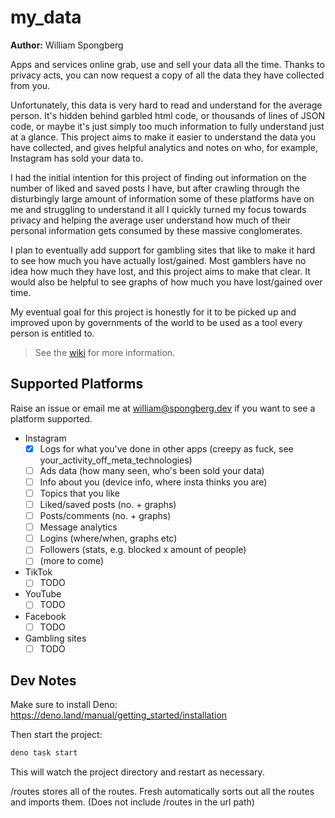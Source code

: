 # my_data

**Author:** William Spongberg

Apps and services online grab, use and sell your data all the time. Thanks to privacy acts, you can now request a copy of all the data they have collected from you.

Unfortunately, this data is very hard to read and understand for the average person. It's hidden behind garbled html code, or thousands of lines of JSON code, or maybe it's just simply too much information to fully understand just at a glance. This project aims to make it easier to understand the data you have collected, and gives helpful analytics and notes on who, for example, Instagram has sold your data to.

I had the initial intention for this project of finding out information on the number of liked and saved posts I have, but after crawling through the disturbingly large amount of information some of these platforms have on me and struggling to understand it all I quickly turned my focus towards privacy and helping the average user understand how much of their personal information gets consumed by these massive conglomerates.

I plan to eventually add support for gambling sites that like to make it hard to see how much you have actually lost/gained. Most gamblers have no idea how much they have lost, and this project aims to make that clear. It would also be helpful to see graphs of how much you have lost/gained over time.

My eventual goal for this project is honestly for it to be picked up and improved upon by governments of the world to be used as a tool every person is entitled to.

> See the [wiki](https://github.com/william-spongberg/my_data/wiki) for more information.

## Supported Platforms

Raise an issue or email me at <william@spongberg.dev> if you want to see a platform supported.

- Instagram
  - [x] Logs for what you've done in other apps (creepy as fuck, see your_activity_off_meta_technologies)
  - [ ] Ads data (how many seen, who's been sold your data)
  - [ ] Info about you (device info, where insta thinks you are)
  - [ ] Topics that you like
  - [ ] Liked/saved posts (no. + graphs)
  - [ ] Posts/comments (no. + graphs)
  - [ ] Message analytics
  - [ ] Logins (where/when, graphs etc)
  - [ ] Followers (stats, e.g. blocked x amount of people)
  - [ ] (more to come)
- TikTok
  - [ ] TODO
- YouTube
  - [ ] TODO
- Facebook
  - [ ] TODO
- Gambling sites
  - [ ] TODO

## Dev Notes

Make sure to install Deno: <https://deno.land/manual/getting_started/installation>

Then start the project:

``` bash
deno task start
```

This will watch the project directory and restart as necessary.

/routes stores all of the routes. Fresh automatically sorts out all the routes and imports them.
(Does not include /routes in the url path)
